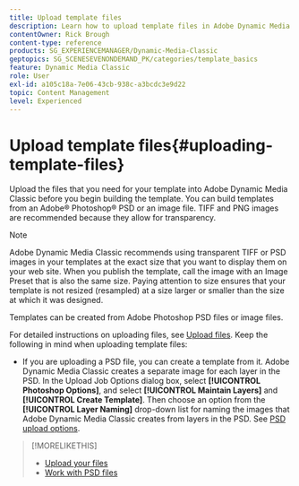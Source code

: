 ```yaml
---
title: Upload template files
description: Learn how to upload template files in Adobe Dynamic Media Classic.
contentOwner: Rick Brough
content-type: reference
products: SG_EXPERIENCEMANAGER/Dynamic-Media-Classic
geptopics: SG_SCENESEVENONDEMAND_PK/categories/template_basics
feature: Dynamic Media Classic
role: User
exl-id: a105c18a-7e06-43cb-938c-a3bcdc3e9d22
topic: Content Management
level: Experienced
---
```

# Upload template files{#uploading-template-files}

Upload the files that you need for your template into Adobe Dynamic Media Classic before you begin building the template. You can build templates from an Adobe&reg; Photoshop&reg; PSD or an image file. TIFF and PNG images are recommended because they allow for transparency.

>[!NOTE]
>
>Adobe Dynamic Media Classic recommends using transparent TIFF or PSD images in your templates at the exact size that you want to display them on your web site. When you publish the template, call the image with an Image Preset that is also the same size. Paying attention to size ensures that your template is not resized (resampled) at a size larger or smaller than the size at which it was designed.

Templates can be created from Adobe Photoshop PSD files or image files.

For detailed instructions on uploading files, see [Upload files](uploading-files.md#uploading_files). Keep the following in mind when uploading template files:

* If you are uploading a PSD file, you can create a template from it. Adobe Dynamic Media Classic creates a separate image for each layer in the PSD. In the Upload Job Options dialog box, select **[!UICONTROL Photoshop Options]**, and select **[!UICONTROL Maintain Layers]** and **[!UICONTROL Create Template]**. Then choose an option from the **[!UICONTROL Layer Naming]** drop-down list for naming the images that Adobe Dynamic Media Classic creates from layers in the PSD. 
See [PSD upload options](psd-files.md#psd_upload_options).
<!-- THERE IS NO LONGER AN IMAGE EDITING OPTIONS MENU * If you are uploading images, you can create a mask from its clipping path. This option applies to images created with image-editing applications in which a clipping path was created. In the Upload Job Options dialog box, select Image Editing Options and select the Create Mask From Clipping Path option. 
See [Image editing options at upload](image-editing-options-upload.md#image-editing-options-at-upload). -->

>[!MORELIKETHIS]
>
>* [Upload your files](uploading-files.md#uploading_your_files)
>* [Work with PSD files](psd-files.md#working_with_psd_files)
